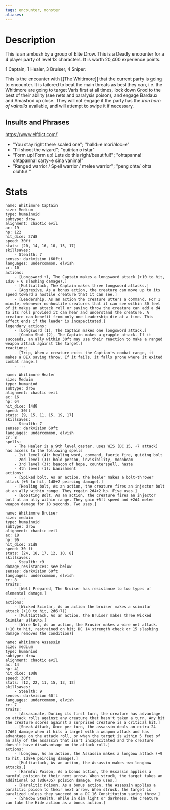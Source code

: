 ```yaml
---
tags: encounter, monster
aliases:
---
```

# Description
This is an ambush by a group of Elite Drow. This is a Deadly encounter for a 4 player party of level 13 characters. It is worth 20,400 experience points. 

1 Captain, 1 Healer, 3 Bruiser, 4 Sniper.

This is the encounter with [[The Whitimore]] that the current party is going to encounter. It is tailored to beat the main threats as best they can, i.e. the Whitimore are going to target Varis first at all times, lock down Grod to the best of their ability (see nets and paralysis poison), and engage Bardaux and Amashod up close. They will not engage if the party has the *iron horn of valhalla* available, and will attempt to swipe it if necessary.

## Insults and Phrases
https://www.elfdict.com/
- "You stay right there scaled one"; "halld~e mori*h*loc~e"
- "I'll shoot the wizard"; "qui*h*tan o istar"
- "Form up! Form up! Lets do this right/beautiful!"; "ohtapanna! ohtapanna! carty~e sina vanima!"
- "Ranged warrior / Spell warrior / melee warrior"; "peng ohta/ ohta oluhtu/ "
# Stats

```statblock
name: Whitimore Captain
size: Medium
type: humainoid
subtype: drow
alignment: chaotic evil
ac: 19
hp: 122
hit_dice: 27d8
speed: 30ft
stats: [20, 14, 16, 10, 15, 17]
skillsaves:
    - Stealth: 7
senses: darkvision (60ft)
languages: undercommon, elvish
cr: 10
actions:
	- [Longsword +1, The Captain makes a longsword attack (+10 to hit, 1d10 + 6 slashing damage).]
    - [Multiattack, The Captain makes three longsword attacks.]
    - [Aggresive, As a bonus action, the creature can move up to its speed toward a hostile creature that it can see.]
	- [Leadership, As an action the creature utters a command. For 1 minute, whenever nonhostile creatures that it can see within 30 feet of it makes an attack roll or saving throw the creature can add a d4 to its roll provided it can hear and understand the creature. A creature can benefit from only one Leadership die at a time. This effect ends if the leader is incapacitated.]
legendary_actions:
    - [Longsword (1), The Captain makes one longsword attack.]
    - [Combo Shot (2), The Captain makes a grapple attack. If it succeeds, an ally within 30ft may use their reaction to make a ranged weapon attack against the target.]
reactions:
    - [Trip, When a creature exits the Captian's combat range, it makes a DEX saving throw. If it fails, it falls prone where it exited combat range.]
    - ...
```

```statblock
name: Whitimore Healer
size: Meduim
type: humaniod
subtype: drow
alignment: chaotic evil
ac: 16
hp: 64
hit_dice: 14d8
speed: 30ft
stats: [9, 15, 11, 15, 19, 17]
skillsaves:
    - Stealth: 7
senses: darkvision 60ft
languages: undercommon, elvish
cr: 8
spells:
    - The Healer is a 9th level caster, uses WIS (DC 15, +7 attack) has access to the following spells
    - 1st level (4): healing word, command, faerie fire, guiding bolt
	- 2nd level (3): hold person, invisibility, moonbeam
	- 3rd level (3): beacon of hope, counterspell, haste
	- 4th level (1): banishment
actions:
	- [Spiked bolt, As an action, the healer makes a bolt-thrower attack (+5 to hit, 1d8+2 peircing damage).]
    - [Healing bolt, As an action, the creature fires an injector bolt at an ally within range. They regain 2d4+2 hp. Five uses.]
	- [Boosting Bolt, As an action, the creature fires an injector bolt at an ally within range. They gain +5ft speed and +2d4 melee weapon damage for 18 seconds. Two uses.]
```

```statblock
name: Whitimore Bruiser
size: meduim
type: humainoid
subtype: drow
alignment: chaotic evil
ac: 18
hp: 96
hit_dice: 21d8
speed: 30 ft
stats: [24, 18, 17, 12, 10, 8]
skillsaves:
    - Stealth: +9
damage_resistances: see below
senses: darkvision 60ft
languages: undercommon, elvish
cr: 8
traits:
    - [Well Prepared, The Bruiser has resistance to two types of elemental damage.]
    - ...
actions:
    - [Wicked Scimtar, As an action the bruiser makes a scimitar attack (+10 to hit, 2d6+7)]
    - [Multiattack, As an action, the Bruiser makes three Wicked Scimitar attacks.]
	- [Wire Net, As an action, the Brusier makes a wire net attack. (+10 to hit, restrained on hit; DC 14 strength check or 15 slashing damage removes the condition)]
```

```statblock
name: Whitimore Assassin
size: medium
type: humaniod
subtype: drow
alignment: chaotic evil
ac: 14
hp: 41
hit_dice: 10d8
speed: 30ft
stats: [12, 22, 11, 15, 13, 12]
skillsaves:
    - Stealth: 9
senses: darkvision 60ft
languages: undercommon, elvish
cr: 7
traits:
    - [Assasinate, During its first turn, the creature has advantage on attack rolls against any creature that hasn't taken a turn. Any hit the creature scores against a surprised creature is a critical hit.]
	- [Sneak Attack, Once per turn, the assassin deals an extra 24 (7d6) damage when it hits a target with a weapon attack and has advantage on the attack roll, or when the target is within 5 feet of an ally of the assassin that isn't incapacitated and the creature doesn't have disadvantage on the attack roll.]
actions:
    - [Longbow, As an action, the Assassin makes a longbow attack (+9 to hit, 1d8+6 peircing damage).]
    - [Multiattack, As an action, the Assassin makes two longbow attacks.]
	- [Harmful Poison, As a bonus action, the Assassin applies a harmful poision to their next arrow. When struck, the target takes an additional 63 (8d6+35) poision damage. Two uses.]
	- [Paralitic Poison, As a bonus action, the Assassin applies a paralitic poison to their next arrow. When struck, the target is paralized unless they succeed on a DC 16 Constitution saving throw ]
    - [Shadow Stealth, While in dim light or darkness, the creature can take the Hide action as a bonus action.]
```